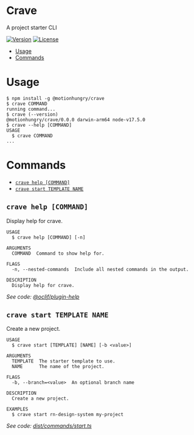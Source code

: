 Crave
=================

A project starter CLI

[![Version](https://img.shields.io/npm/v/@motionhungry/crave.svg)](https://npmjs.org/package/oclif-hello-world)
[![License](https://img.shields.io/npm/l/@motionhungry/crave.svg)](https://github.com/oclif/hello-world/blob/main/package.json)

<!-- toc -->
* [Usage](#usage)
* [Commands](#commands)
<!-- tocstop -->
# Usage
<!-- usage -->
```sh-session
$ npm install -g @motionhungry/crave
$ crave COMMAND
running command...
$ crave (--version)
@motionhungry/crave/0.0.0 darwin-arm64 node-v17.5.0
$ crave --help [COMMAND]
USAGE
  $ crave COMMAND
...
```
<!-- usagestop -->
# Commands
<!-- commands -->
* [`crave help [COMMAND]`](#crave-help-command)
* [`crave start TEMPLATE NAME`](#crave-start-template-name)

## `crave help [COMMAND]`

Display help for crave.

```
USAGE
  $ crave help [COMMAND] [-n]

ARGUMENTS
  COMMAND  Command to show help for.

FLAGS
  -n, --nested-commands  Include all nested commands in the output.

DESCRIPTION
  Display help for crave.
```

_See code: [@oclif/plugin-help](https://github.com/oclif/plugin-help/blob/v5.1.10/src/commands/help.ts)_

## `crave start TEMPLATE NAME`

Create a new project.

```
USAGE
  $ crave start [TEMPLATE] [NAME] [-b <value>]

ARGUMENTS
  TEMPLATE  The starter template to use.
  NAME      The name of the project.

FLAGS
  -b, --branch=<value>  An optional branch name

DESCRIPTION
  Create a new project.

EXAMPLES
  $ crave start rn-design-system my-project
```

_See code: [dist/commands/start.ts](https://github.com/motionhungry/crave.git/crave/blob/v0.0.0/dist/commands/start.ts)_
<!-- commandsstop -->
